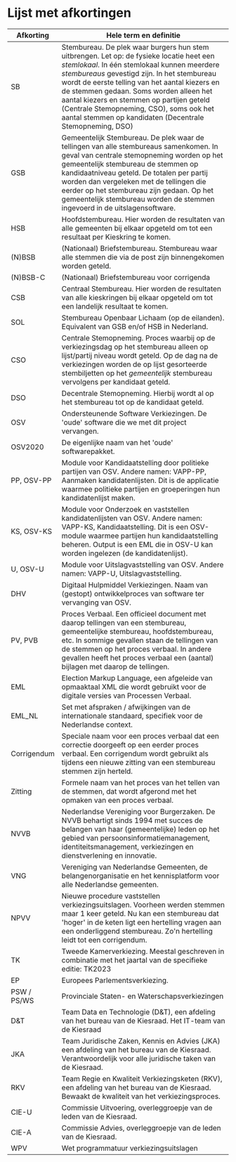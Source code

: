 # Lijst met afkortingen

| Afkorting | Hele term en definitie |
|-----------|------------------------|
| SB | Stembureau. De plek waar burgers hun stem uitbrengen. Let op: de fysieke locatie heet een _stemlokaal_. In één stemlokaal kunnen meerdere _stembureaus_ gevestigd zijn. In het stembureau wordt de eerste telling van het aantal kiezers en de stemmen gedaan. Soms worden alleen het aantal kiezers en stemmen op partijen geteld (Centrale Stemopneming, CSO), soms ook het aantal stemmen op kandidaten (Decentrale Stemopneming, DSO) |
| GSB | Gemeentelijk Stembureau. De plek waar de tellingen van alle stembureaus samenkomen. In geval van centrale stemopneming worden op het gemeentelijk stembureau de stemmen op kandidaatniveau geteld. De totalen per partij worden dan vergeleken met de tellingen die eerder op het stembureau zijn gedaan. Op het gemeentelijk stembureau worden de stemmen ingevoerd in de uitslagensoftware. |
| HSB | Hoofdstembureau. Hier worden de resultaten van alle gemeenten bij elkaar opgeteld om tot een resultaat per Kieskring te komen. |
| (N)BSB | (Nationaal) Briefstembureau. Stembureau waar alle stemmen die via de post zijn binnengekomen worden geteld.
| (N)BSB-C | (Nationaal) Briefstembureau voor corrigenda |
| CSB | Centraal Stembureau. Hier worden de resultaten van alle kieskringen bij elkaar opgeteld om tot een landelijk resultaat te komen. |
| SOL | Stembureau Openbaar Lichaam (op de eilanden). Equivalent van GSB en/of HSB in Nederland. |
| CSO | Centrale Stemopneming. Proces waarbij op de verkiezingsdag op het stembureau alleen op lijst/partij niveau wordt geteld. Op de dag na de verkiezingen worden de op lijst gesorteerde stembiljetten op het _gemeentelijk_ stembureau vervolgens per kandidaat geteld. |
| DSO | Decentrale Stemopneming. Hierbij wordt al op het stembureau tot op de kandidaat geteld. |
| OSV | Ondersteunende Software Verkiezingen. De 'oude' software die we met dit project vervangen. |
| OSV2020 | De eigenlijke naam van het 'oude' softwarepakket. |
| PP, OSV-PP | Module voor Kandidaatstelling door politieke partijen van OSV. Andere namen: VAPP-PP, Aanmaken kandidatenlijsten. Dit is de applicatie waarmee politieke partijen en groeperingen hun kandidatenlijst maken. |
| KS, OSV-KS | Module voor Onderzoek en vaststellen kandidatenlijsten van OSV. Andere namen: VAPP-KS, Kandidaatstelling. Dit is een OSV-module waarmee partijen hun kandidaatstelling beheren. Output is een EML die in OSV-U kan worden ingelezen (de kandidatenlijst). |
| U, OSV-U | Module voor Uitslagvaststelling van OSV. Andere namen: VAPP-U, Uitslagvaststelling. |
| DHV | Digitaal Hulpmiddel Verkiezingen. Naam van (gestopt) ontwikkelproces van software ter vervanging van OSV. |
| PV, PVB | Proces Verbaal. Een officieel document met daarop tellingen van een stembureau, gemeentelijke stembureau, hoofdstembureau, etc. In sommige gevallen staan de tellingen van de stemmen op het proces verbaal. In andere gevallen heeft het proces verbaal een (aantal) bijlagen met daarop de tellingen. |
| EML | Election Markup Language, een afgeleide van opmaaktaal XML die wordt gebruikt voor de digitale versies van Processen Verbaal. |
| EML_NL | Set met afspraken / afwijkingen van de internationale standaard, specifiek voor de Nederlandse context. |
| Corrigendum | Speciale naam voor een proces verbaal dat een correctie doorgeeft op een eerder proces verbaal. Een corrigendum wordt gebruikt als tijdens een nieuwe zitting van een stembureau stemmen zijn herteld. |
| Zitting | Formele naam van het proces van het tellen van de stemmen, dat wordt afgerond met het opmaken van een proces verbaal. |
| NVVB | Nederlandse Vereniging voor Burgerzaken. De NVVB behartigt sinds 1994 met succes de belangen van haar (gemeentelijke) leden op het gebied van persoonsinformatiemanagement, identiteitsmanagement, verkiezingen en dienstverlening en innovatie. |
| VNG | Vereniging van Nederlandse Gemeenten, de belangenorganisatie en het kennisplatform voor alle Nederlandse gemeenten. |
| NPVV | Nieuwe procedure vaststellen verkiezingsuitslagen. Voorheen werden stemmen maar 1 keer geteld. Nu kan een stembureau dat 'hoger' in de keten ligt een hertelling vragen aan een onderliggend stembureau. Zo'n hertelling leidt tot een corrigendum. |
| TK | Tweede Kamerverkiezing. Meestal geschreven in combinatie met het jaartal van de specifieke editie: TK2023 |
| EP | Europees Parlementsverkiezing. |
| PSW / PS/WS | Provinciale Staten- en Waterschapsverkiezingen |
| D&T | Team Data en Technologie (D&T), een afdeling van het bureau van de Kiesraad. Het IT-team van de Kiesraad |
| JKA | Team Juridische Zaken, Kennis en Advies (JKA) een afdeling van het bureau van de Kiesraad. Verantwoordelijk voor alle juridische taken van de Kiesraad. |
| RKV |  Team Regie en Kwaliteit Verkiezingsketen (RKV), een afdeling van het bureau van de Kiesraad. Bewaakt de kwaliteit van het verkiezingsproces. |
| CIE-U | Commissie Uitvoering, overleggroepje van de leden van de Kiesraad. |
| CIE-A | Commissie Advies, overleggroepje van de leden van de Kiesraad. |
| WPV | Wet programmatuur verkiezingsuitslagen |